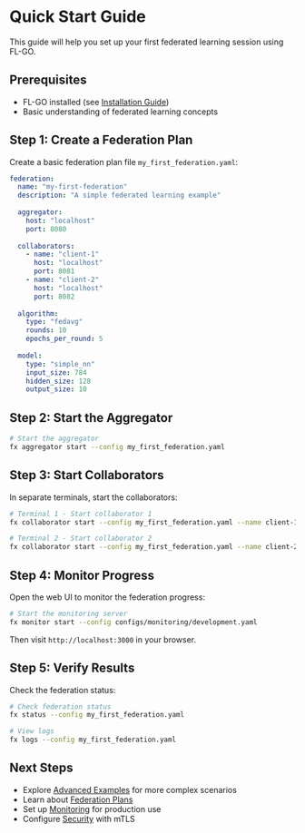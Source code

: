 # Quick Start Guide

This guide will help you set up your first federated learning session using FL-GO.

## Prerequisites

- FL-GO installed (see [Installation Guide](./installation.md))
- Basic understanding of federated learning concepts

## Step 1: Create a Federation Plan

Create a basic federation plan file `my_first_federation.yaml`:

```yaml
federation:
  name: "my-first-federation"
  description: "A simple federated learning example"
  
  aggregator:
    host: "localhost"
    port: 8080
    
  collaborators:
    - name: "client-1"
      host: "localhost"
      port: 8081
    - name: "client-2"
      host: "localhost"
      port: 8082
      
  algorithm:
    type: "fedavg"
    rounds: 10
    epochs_per_round: 5
    
  model:
    type: "simple_nn"
    input_size: 784
    hidden_size: 128
    output_size: 10
```

## Step 2: Start the Aggregator

```bash
# Start the aggregator
fx aggregator start --config my_first_federation.yaml
```

## Step 3: Start Collaborators

In separate terminals, start the collaborators:

```bash
# Terminal 1 - Start collaborator 1
fx collaborator start --config my_first_federation.yaml --name client-1

# Terminal 2 - Start collaborator 2
fx collaborator start --config my_first_federation.yaml --name client-2
```

## Step 4: Monitor Progress

Open the web UI to monitor the federation progress:

```bash
# Start the monitoring server
fx monitor start --config configs/monitoring/development.yaml
```

Then visit `http://localhost:3000` in your browser.

## Step 5: Verify Results

Check the federation status:

```bash
# Check federation status
fx status --config my_first_federation.yaml

# View logs
fx logs --config my_first_federation.yaml
```

## Next Steps

- Explore [Advanced Examples](../examples/) for more complex scenarios
- Learn about [Federation Plans](../user-guide/federation-plans.md)
- Set up [Monitoring](../user-guide/monitoring.md) for production use
- Configure [Security](../user-guide/security.md) with mTLS
